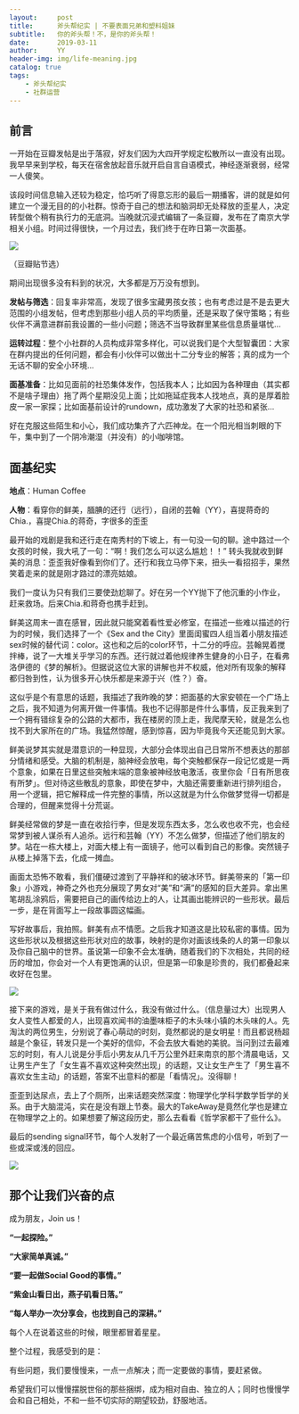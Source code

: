 ```yaml
---
layout:     post
title:      斧头帮纪实 | 不要表面兄弟和塑料姐妹
subtitle:   你的斧头帮！不，是你的斧头帮！
date:       2019-03-11
author:     YY
header-img: img/life-meaning.jpg
catalog: true
tags:
    - 斧头帮纪实
    - 社群运营
---
```


## 前言

一开始在豆瓣发帖是出于落寂，好友们因为大四开学规定松散所以一直没有出现。我早早来到学校，每天在宿舍放起音乐就开启自言自语模式，神经逐渐衰弱，经常一人傻笑。

该段时间信息输入还较为稳定，恰巧听了得意忘形的最后一期播客，讲的就是如何建立一个漫无目的的小社群。惊奇于自己的想法和脑洞却无处释放的歪星人，决定转型做个稍有执行力的无底洞。当晚就沉浸式编辑了一条豆瓣，发布在了南京大学相关小组。时间过得很快，一个月过去，我们终于在昨日第一次面基。

![](https://ws3.sinaimg.cn/large/006tKfTcgy1g0z8resaovj30ym0og0yq.jpg)

（豆瓣贴节选）

期间出现很多没有料到的状况，大多都是万万没有想到。

**发帖与筛选**：回复率非常高，发现了很多宝藏男孩女孩；也有考虑过是不是去更大范围的小组发帖，但考虑到那些小组人员的平均质量，还是采取了保守策略；有些伙伴不满意进群前我设置的一些小问题；筛选不当导致群里某些信息质量堪忧…

**运转过程**：整个小社群的人员构成非常多样化，可以说我们是个大型智囊团：大家在群内提出的任何问题，都会有小伙伴可以做出十二分专业的解答；真的成为一个无话不聊的安全小环境…

**面基准备**：比如见面前的社恐集体发作，包括我本人；比如因为各种理由（其实都不是啥子理由）拖了两个星期没见上面；比如拖延症我本人找地点，真的是厚着脸皮一家一家探；比如面基前设计的rundown，成功激发了大家的社恐和紧张…

好在克服这些陌生和小心，我们成功集齐了六匹神龙。在一个阳光相当刺眼的下午，集中到了一个阴冷潮湿（并没有）的小咖啡馆。



## 面基纪实

**地点**：Human Coffee

**人物**：看穿你的鲜美，腼腆的还行（远行），自闭的芸翰（YY），喜提蒋奇的Chia.，喜提Chia.的蒋奇，字很多的歪歪

最开始的戏剧是我和还行走在南秀村的下坡上，有一句没一句的聊。途中路过一个女孩的时候，我大吼了一句：“啊！我们怎么可以这么尴尬！！” 转头我就收到鲜美的消息：歪歪我好像看到你们了。还行和我立马停下来，扭头一看招招手，果然笑着走来的就是刚才路过的漂亮姑娘。

我们一度认为只有我们三要使劲尬聊了。好在另一个YY抛下了他沉重的小作业，赶来救场。后来Chia.和蒋奇也携手赶到。

鲜美这周末一直在感冒，因此就只能窝着看性爱必修室，在描述一些难以描述的行为的时候，我们选择了一个《Sex and the City》里面闺蜜四人组当着小朋友描述sex时候的替代词：color。这也和之后的color环节，十二分的呼应。芸翰晃着搅拌棒，说了一大堆关乎学习的东西。还行就过着他规律养生健身的小日子，在看弗洛伊德的《梦的解析》。但据说这位大家的讲解也并不权威，他对所有现象的解释都归咎到性，认为很多开心快乐都是来源于兴（性？）奋。

这似乎是个有意思的话题，我描述了我昨晚的梦：把面基的大家安顿在一个广场上之后，我不知道为何离开做一件事情。我也不记得那是件什么事情，反正我来到了一个拥有错综复杂的公路的大都市，我在楼房的顶上走，我爬摩天轮，就是怎么也找不到大家所在的广场。我猛然惊醒，感到惊喜，因为毕竟我今天还能见到大家。

鲜美说梦其实就是潜意识的一种显现，大部分会体现出自己日常所不想表达的那部分情绪和感受。大脑的机制是，脑神经会放电，每个突触都保存一段记忆或是一两个意象，如果在日里这些突触末端的意象被神经放电激活，夜里你会「日有所思夜有所梦」。但对待这些散乱的意象，即使在梦中，大脑还需要重新进行排列组合，用一个逻辑，把它解释成一件完整的事情，所以这就是为什么你做梦觉得一切都是合理的，但醒来觉得十分荒诞。

鲜美经常做的梦是一直在收拾行李，但是发现东西太多，怎么收也收不完，也会经常梦到被人谋杀有人追杀。远行和芸翰（YY）不怎么做梦，但描述了他们朋友的梦。站在一栋大楼上，对面大楼上有一面镜子，他可以看到自己的影像。突然镜子从楼上掉落下去，化成一摊血。

画面太恐怖不敢看，我们僵硬过渡到了平静祥和的破冰环节。鲜美带来的「第一印象」小游戏，神奇之外也充分展现了男女对“美”和“满”的感知的巨大差异。拿出黑笔胡乱涂鸦后，需要把自己的画传给边上的人，让其画出能辨识的一些形状。最后一步，是在背面写上一段故事圆这幅画。

写好故事后，我拍照。鲜美有点不情愿。之后我才知道这是比较私密的事情。因为这些形状以及根据这些形状对应的故事，映射的是你对画该线条的人的第一印象以及你自己脑中的世界。虽说第一印象不会太准确，随着我们的下次相处，共同的经历的增加，你会对一个人有更饱满的认识，但是第一印象是珍贵的，我们都叠起来收好在包里。

![](https://ws3.sinaimg.cn/large/006tKfTcgy1g0z8refmphj31440u0nph.jpg)

接下来的游戏，是关于我有做过什么，我没有做过什么。（信息量过大）出现男人女人变性人都爱的人，出现喜欢闻书的油墨味柜子的木头味小镇的木头味的人。先淘汰的两位男生，分别说了春心萌动的时刻，竟然都说的是女明星！而且都说杨超越是个象征，转发只是一个美好的信仰，不会去放大看她的美貌。当问到过去最难忘的时刻，有人儿说是分手后小男友从几千万公里外赶来南京的那个清晨电话，又让男生产生了「女生喜不喜欢这种突然出现」的话题，又让女生产生了「男生喜不喜欢女生主动」的话题，答案不出意料的都是「看情况」。没得聊！

歪歪到达尿点，去上了个厕所，出来话题突然深度：物理学化学科学数学哲学的关系。由于大脑混沌，实在是没有跟上节奏。最大的TakeAway是竟然化学也是建立在物理学之上的。如果想要了解这段历史，那么去看看《哲学家都干了些什么》。

最后的sending signal环节，每个人发射了一个最近痛苦焦虑的小信号，听到了一些或深或浅的回应。

![](https://ws4.sinaimg.cn/large/006tKfTcgy1g0z9g84y3yj31400u0ttw.jpg)

## 那个让我们兴奋的点

成为朋友，Join us！

**“一起探险。”**

**“大家简单真诚。”**

**“要一起做Social Good的事情。”**

**“紫金山看日出，燕子矶看日落。”**

**“每人举办一次分享会，也找到自己的深耕。”**

每个人在说着这些的时候，眼里都冒着星星。

整个过程，我感受到的是：

有些问题，我们要慢慢来，一点一点解决；而一定要做的事情，要赶紧做。

希望我们可以慢慢摆脱世俗的那些捆绑，成为相对自由、独立的人；同时也慢慢学会和自己相处，不和一些不切实际的期望较劲，舒服地活。



